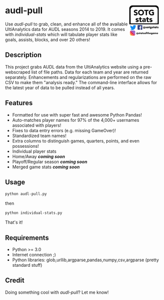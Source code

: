 # audl-pull <img align="right" width="100" height="100" src="images/logo.png">

Use *audl-pull* to grab, clean, and enhance all of the available UltiAnalytics data for AUDL seasons 2014 to 2019. It comes with *individual-stats* which will tabulate player stats like goals, assists, blocks, and over 20 others!

## Description

This project grabs AUDL data from the UltiAnalytics website using a pre-webscraped list of file paths. Data for each team and year are returned separately. Enhancements and regularizations are performed on the raw CSV to make them "analysis ready." The command-line interface allows for the latest year of data to be pulled instead of all years.

## Features

- Formatted for use with super fast and awesome Python Pandas!
- Auto-matches player names for 97% of the 4,000+ usernames associated with players!
- Fixes to data entry errors (e.g. missing GameOver)!
- Standardized team names!
- Extra columns to distinguish games, quarters, points, and even possessions!
- Individual player stats
- Home/Away ***coming soon***
- Playoff/Regular season ***coming soon***
- Merged game stats ***coming soon***

## Usage

```bash
python audl-pull.py
```

then 

```bash
python individual-stats.py
```

That's it! 

## Requirements
- Python >= 3.0
- Internet connection ;)
- Python libraries: glob,urllib,argparse,pandas,numpy,csv,argparse (pretty standard stuff)

## Credit

Doing something cool with *audl-pull*? Let me know!


